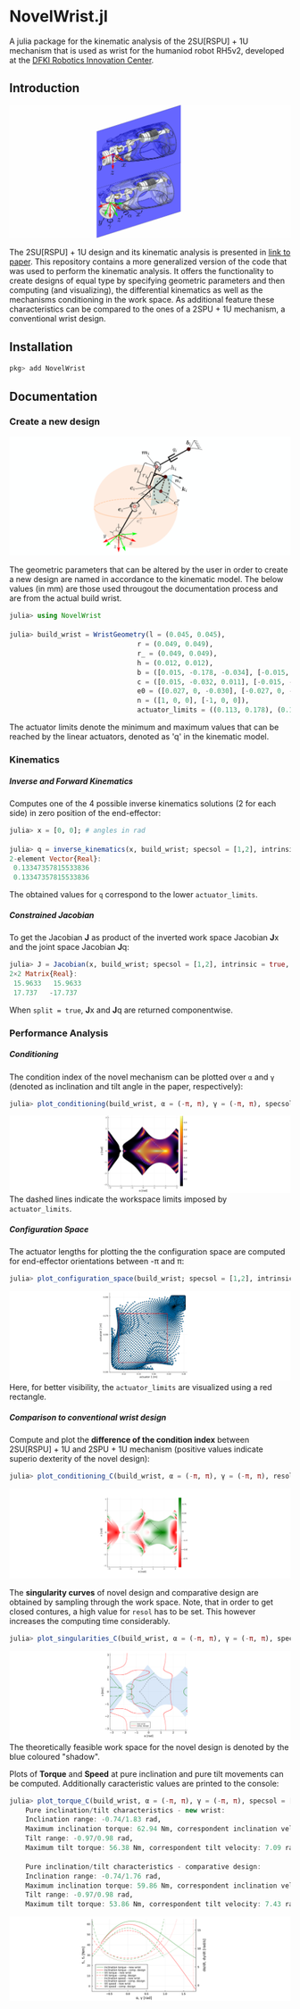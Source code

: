 # NovelWrist.jl
A julia package for the kinematic analysis of the 2SU\[RSPU\] + 1U mechanism that is used as wrist for the humaniod robot RH5v2, developed at the [DFKI Robotics Innovation Center](https://robotik.dfki-bremen.de/en/startpage.html). 

## Introduction
![test](./docs/2SPU+2RSU+1U_design_2.png?raw=true "CAD design of 2SU[RSPU] + 1U mechanism")

The 2SU\[RSPU\] + 1U design and its kinematic analysis is presented in [link to paper](). This repository contains a more generalized version of the code that was used to perform the kinematic analysis. It offers the functionality to create designs of equal type by specifying geometric parameters and 
then computing (and visualizing), the differential kinematics as well as the mechanisms conditioning in the work space. As additional feature these characteristics can be compared to the ones of a 2SPU + 1U mechanism, a conventional wrist design.      

## Installation
```jl
pkg> add NovelWrist
```

## Documentation
### Create a new design 
![test](./docs/kinematic_model.png?raw=true "kinematic model")

The geometric parameters that can be altered by the user in order to create a new design are named in accordance to the kinematic model. The below values (in mm) are those used througout the documentation process and are from the actual build wrist. 

```jl
julia> using NovelWrist

julia> build_wrist = WristGeometry(l = (0.045, 0.045), 
                                r = (0.049, 0.049), 
                                r_ = (0.049, 0.049),
                                h = (0.012, 0.012),
                                b = ([0.015, -0.178, -0.034], [-0.015, -0.178, -0.034]),
                                c = ([0.015, -0.032, 0.011], [-0.015, -0.032, 0.011]),
                                e0 = ([0.027, 0, -0.030], [-0.027, 0, -0.030]),
                                n = ([1, 0, 0], [-1, 0, 0]),
                                actuator_limits = ((0.113, 0.178), (0.113, 0.178))); 
```

The actuator limits denote the minimum and maximum values that can be reached by the linear actuators, denoted as 'q' in the kinematic model.

### Kinematics
##### Inverse and Forward Kinematics 
Computes one of the 4 possible inverse kinematics solutions (2 for each side) in zero position of the end-effector:

```jl
julia> x = [0, 0]; # angles in rad  

julia> q = inverse_kinematics(x, build_wrist; specsol = [1,2], intrinsic = true) # constellations of 1 and 2 in specsol lead to 2^2 solutions
2-element Vector{Real}:
 0.13347357815533836
 0.13347357815533836
```

The obtained values for `q` correspond to the lower `actuator_limits`.  

##### Constrained Jacobian
To get the Jacobian **J** as product of the inverted work space Jacobian **J**x and the joint space Jacobian **J**q:

```jl
julia> J = Jacobian(x, build_wrist; specsol = [1,2], intrinsic = true, split = false)
2×2 Matrix{Real}:
 15.9633   15.9633
 17.737   -17.737
```
When `split = true`, **J**x and **J**q are returned componentwise. 

### Performance Analysis
##### Conditioning
The condition index of the novel mechanism can be plotted over `α` and `γ` (denoted as inclination and tilt angle in the paper, respectively):

```jl
julia> plot_conditioning(build_wrist, α = (-π, π), γ = (-π, π), specsol = [1,2], resol = 500) # increasing resol will give a higher resolution
```
![test](./docs/condition_index.png?raw=true "Conditioning")
The dashed lines indicate the workspace limits imposed by `actuator_limits`.

##### Configuration Space
The actuator lengths for plotting the the configuration space are computed for end-effector orientations between -π and π: 
```jl
julia> plot_configuration_space(build_wrist; specsol = [1,2], intrinsic = true, resol = 100)
```
![test](./docs/c_space.png?raw=true "Configuration space")
Here, for better visibility, the `actuator_limits` are visualized using a red rectangle. 

##### Comparison to conventional wrist design

Compute and plot the **difference of the condition index** between 2SU\[RSPU\] + 1U and 2SPU + 1U mechanism (positive values indicate superio dexterity of the novel design): 

```jl
julia> plot_conditioning_C(build_wrist, α = (-π, π), γ = (-π, π), resol = 400)
```
![test](./docs/conditioning_comparison.png?raw=true "Comparison of conditioning")


The **singularity curves** of novel design and comparative design are obtained by sampling through the work space. Note, that in order to get closed contures, a high value for `resol` has to be set. This however increases the computing time considerably.        

```jl
julia> plot_singularities_C(build_wrist, α = (-π, π), γ = (-π, π), specsol = [1,2], intrinsic = true, resol = 5000)
```
![test](./docs/singularities_C.png?raw=true "Comparison of singularity curves")
The theoretically feasible work space for the novel design is denoted by the blue coloured "shadow".

Plots of **Torque** and **Speed** at pure inclination and pure tilt movements can be computed. Additionally caracteristic values are printed to the console:

```jl
julia> plot_torque_C(build_wrist, α = (-π, π), γ = (-π, π), specsol = [1,2], resol=600)
    Pure inclination/tilt characteristics - new wrist:
    Inclination range: -0.74/1.83 rad, 
    Maximum inclination torque: 62.94 Nm, correspondent inclination velocity: 6.36 rad/s, 
    Tilt range: -0.97/0.98 rad, 
    Maximum tilt torque: 56.38 Nm, correspondent tilt velocity: 7.09 rad/s

    Pure inclination/tilt characteristics - comparative design:
    Inclination range: -0.74/1.76 rad, 
    Maximum inclination torque: 59.86 Nm, correspondent inclination velocity: 6.68 rad/s, 
    Tilt range: -0.97/0.98 rad, 
    Maximum tilt torque: 53.86 Nm, correspondent tilt velocity: 7.43 rad/s
```
![test](./docs/torque_and_speed.png?raw=true "Comparison of torque and speed at pure inclination/ tilt")


